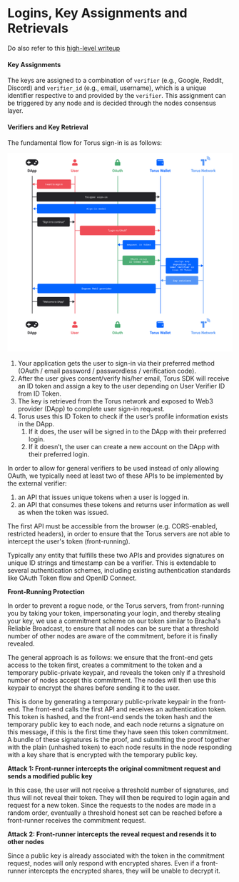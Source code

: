 # Logins, Key Assignments and Retrievals

Do also refer to this [high-level writeup](https://medium.com/toruslabs/key-assignments-resolution-and-retrieval-afb984500612)

#### Key Assignments <a id="key-assignments"></a>

The keys are assigned to a combination of `verifier` \(e.g., Google, Reddit, Discord\) and `verifier_id` \(e.g., email, username\), which is a unique identifier respective to and provided by the `verifier`.‌ This assignment can be triggered by any node and is decided through the nodes consensus layer.

#### Verifiers and Key Retrieval <a id="verifiers-and-key-retrieval"></a>

The fundamental flow for Torus sign-in is as follows:

![Standard login with OAuth2 \(Google, Facebook, Apple, Reddit, Discord, Twitch\)](../.gitbook/assets/image%20%285%29.png)

1. Your application gets the user to sign-in via their preferred method \(OAuth / email password / passwordless / verification code\).
2. After the user gives consent/verify his/her email, Torus SDK will receive an ID token and assign a key to the user depending on User Verifier ID from ID Token.
3. The key is retrieved from the Torus network and exposed to Web3 provider \(DApp\) to complete user sign-in request. 
4. Torus uses this ID Token to check if the user’s profile information exists in the DApp.
   1. If it does, the user will be signed in to the DApp with their preferred login. 
   2. If it doesn’t, the user can create a new account on the DApp with their preferred login.

In order to allow for general verifiers to be used instead of only allowing OAuth, we typically need at least two of these APIs to be implemented by the external verifier:‌

1. an API that issues unique tokens when a user is logged in.
2. an API that consumes these tokens and returns user information as well as when the token was issued.

The first API must be accessible from the browser \(e.g. CORS-enabled, restricted headers\), in order to ensure that the Torus servers are not able to intercept the user's token \(front-running\).

Typically any entity that fulfills these two APIs and provides signatures on unique ID strings and timestamp can be a verifier. This is extendable to several authentication schemes, including existing authentication standards like OAuth Token flow and OpenID Connect.‌

**Front-Running Protection**

In order to prevent a rogue node, or the Torus servers, from front-running you by taking your token, impersonating your login, and thereby stealing your key, we use a commitment scheme on our token similar to Bracha's Reliable Broadcast, to ensure that all nodes can be sure that a threshold number of other nodes are aware of the commitment, before it is finally revealed.‌

The general approach is as follows: we ensure that the front-end gets access to the token first, creates a commitment to the token and a temporary public-private keypair, and reveals the token only if a threshold number of nodes accept this commitment. The nodes will then use this keypair to encrypt the shares before sending it to the user.

This is done by generating a temporary public-private keypair in the front-end. The front-end calls the first API and receives an authentication token. This token is hashed, and the front-end sends the token hash and the temporary public key to each node, and each node returns a signature on this message, if this is the first time they have seen this token commitment. A bundle of these signatures is the proof, and submitting the proof together with the plain \(unhashed token\) to each node results in the node responding with a key share that is encrypted with the temporary public key.

**Attack 1: Front-runner intercepts the original commitment request and sends a modified public key**

In this case, the user will not receive a threshold number of signatures, and thus will not reveal their token. They will then be required to login again and request for a new token. Since the requests to the nodes are made in a random order, eventually a threshold honest set can be reached before a front-runner receives the commitment request.

**Attack 2: Front-runner intercepts the reveal request and resends it to other nodes**

Since a public key is already associated with the token in the commitment request, nodes will only respond with encrypted shares. Even if a front-runner intercepts the encrypted shares, they will be unable to decrypt it.

